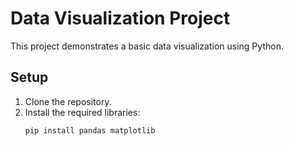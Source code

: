 # Data Visualization Project

This project demonstrates a basic data visualization using Python. 

## Setup

1. Clone the repository.
2. Install the required libraries:
   ```bash
   pip install pandas matplotlib

